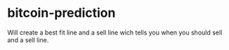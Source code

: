 # bitcoin-prediction
Will create a best fit line and a sell line wich tells you when you should sell and a sell line.
